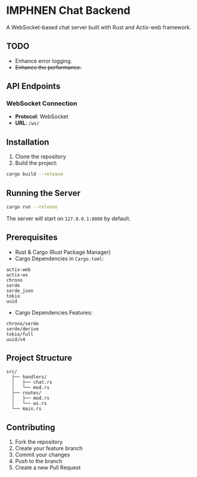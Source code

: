 # IMPHNEN Chat Backend

A WebSocket-based chat server built with Rust and Actix-web framework.

## TODO

- Enhance error logging.
- ~~Enhance the performance.~~

## API Endpoints

### WebSocket Connection

- **Protocol**: WebSocket
- **URL**: `/ws/`

## Installation

1. Clone the repository
2. Build the project:

```sh
cargo build --release
```

## Running the Server

```sh
cargo run --release
```

The server will start on `127.0.0.1:8080` by default.

## Prerequisites

- Rust & Cargo (Rust Package Manager)
- Cargo Dependencies in `Cargo.toml`:

```
actix-web
actix-ws
chrono
serde
serde_json
tokio
uuid
```

- Cargo Dependencies Features:

```
chrono/serde
serde/derive
tokio/full
uuid/v4
```

## Project Structure

```
src/
  ├── handlers/
  │   ├── chat.rs
  │   └── mod.rs
  ├── routes/
  │   ├── mod.rs
  │   └── ws.rs
  └── main.rs
```

## Contributing

1. Fork the repository
2. Create your feature branch
3. Commit your changes
4. Push to the branch
5. Create a new Pull Request
